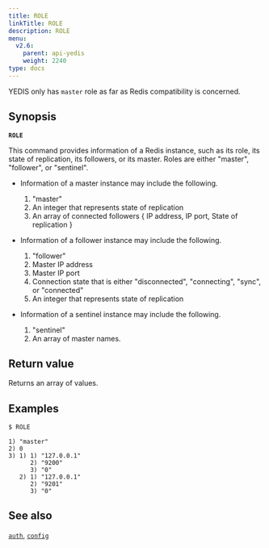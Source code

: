 ```yaml
---
title: ROLE
linkTitle: ROLE
description: ROLE
menu:
  v2.6:
    parent: api-yedis
    weight: 2240
type: docs
---
```

YEDIS only has `master` role as far as Redis compatibility is concerned.

## Synopsis

**`ROLE`**

This command provides information of a Redis instance, such as its role, its state of replication, its followers, or its master. Roles are either "master", "follower", or "sentinel".

- Information of a master instance may include the following.
  <ol>
  <li>"master"</li>
  <li>An integer that represents state of replication</li>
  <li>An array of connected followers { IP address, IP port, State of replication }</li>
  </ol>

- Information of a follower instance may include the following.
  <ol>
  <li>"follower"</li>
  <li>Master IP address</li>
  <li>Master IP port</li>
  <li>Connection state that is either "disconnected", "connecting", "sync", or "connected"</li>
  <li>An integer that represents state of replication</li>
  </ol>

- Information of a sentinel instance may include the following.
  <ol>
  <li>"sentinel"</li>
  <li>An array of master names.</li>
  </ol>

## Return value

Returns an array of values.

## Examples

```sh
$ ROLE
```

```
1) "master"
2) 0
3) 1) 1) "127.0.0.1"
      2) "9200"
      3) "0"
   2) 1) "127.0.0.1"
      2) "9201"
      3) "0"
```

## See also

[`auth`](../auth/), [`config`](../config/)
